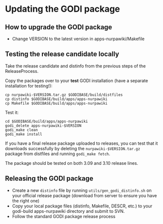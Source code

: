 # Updating the GODI package #

## How to upgrade the GODI package ##
  * Change VERSION to the latest version in apps-nurpawiki/Makefile

## Testing the release candidate locally ##

Take the release candidate and distinfo from the previous steps of the ReleaseProcess.

Copy the packages over to your **test** GODI installation (have a separate installation for testing!):

```
cp nurpawiki-$VERSION.tar.gz $GODIBASE/build/distfiles
cp distinfo $GODIBASE/build/apps/apps-nurpawiki
cp Makefile $GODIBASE/build/apps/apps-nurpawiki
```

Test it:

```
cd $GODIBASE/build/apps/apps-nurpawiki
godi_delete apps-nurpawiki-$VERSION
godi_make clean
godi_make install
```

If you have a final release package uploaded to releases, you can test that it downloads successfully by deleting the `nurpawiki-$VERSION.tar.gz` package from distfiles and running `godi_make fetch`.

The package should be tested on both 3.09 and 3.10 release lines.

## Releasing the GODI package ##

  * Create a new `distinfo` file by running `utils/gen_godi_distinfo.sh` on your official release package (download from server to ensure you have the right one)
  * Copy your local package files (distinfo, Makefile, DESCR, etc.) to your godi-build apps-nurpawiki directory and submit to SVN.
  * Follow the standard GODI package release process